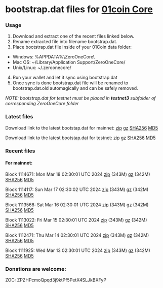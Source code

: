 # bootstrap.dat files for [01coin Core](https://01coin.io)

### Usage

1. Download and extract one of the recent files linked below.
2. Rename extracted file into filename bootstrap.dat.
3. Place bootstrap.dat file inside of your 01Coin data folder:
 - Windows: %APPDATA%\ZeroOneCore\
 - Mac OS: ~/Library/Application Support/ZeroOneCore/
 - Unix/Linux: ~/.zeroonecore/
4. Run your wallet and let it sync using bootstrap.dat
5. Once sync is done bootstrap.dat file will be renamed to bootstrap.dat.old automagically and can be safely removed.

_NOTE: bootstrap.dat for testnet must be placed in **testnet3** subfolder of corresponding ZeroOneCore folder_

### Latest files
Download link to the latest bootstap.dat for mainnet: [zip](https://files.01coin.io/mainnet/bootstrap.dat.zip) [gz](https://files.01coin.io/mainnet/bootstrap.dat.tar.gz) [SHA256](https://files.01coin.io/mainnet/sha256.txt) [MD5](https://files.01coin.io/mainnet/md5.txt)

Download link to the latest bootstap.dat for testnet: [zip](https://files.01coin.io/testnet/bootstrap.dat.zip) [gz](https://files.01coin.io/testnet/bootstrap.dat.tar.gz) [SHA256](https://files.01coin.io/testnet/sha256.txt) [MD5](https://files.01coin.io/testnet/md5.txt)

### Recent files

#### For mainnet:

Block 1114671: Mon Mar 18 02:30:01 UTC 2024 [zip](https://files.01coin.io/mainnet/2024-03-18/bootstrap.dat.zip) (343M) [gz](https://files.01coin.io/mainnet/2024-03-18/bootstrap.dat.tar.gz) (342M) [SHA256](https://files.01coin.io/mainnet/2024-03-18/sha256.txt) [MD5](https://files.01coin.io/mainnet/2024-03-18/md5.txt)

Block 1114117: Sun Mar 17 02:30:02 UTC 2024 [zip](https://files.01coin.io/mainnet/2024-03-17/bootstrap.dat.zip) (343M) [gz](https://files.01coin.io/mainnet/2024-03-17/bootstrap.dat.tar.gz) (342M) [SHA256](https://files.01coin.io/mainnet/2024-03-17/sha256.txt) [MD5](https://files.01coin.io/mainnet/2024-03-17/md5.txt)

Block 1113568: Sat Mar 16 02:30:01 UTC 2024 [zip](https://files.01coin.io/mainnet/2024-03-16/bootstrap.dat.zip) (343M) [gz](https://files.01coin.io/mainnet/2024-03-16/bootstrap.dat.tar.gz) (342M) [SHA256](https://files.01coin.io/mainnet/2024-03-16/sha256.txt) [MD5](https://files.01coin.io/mainnet/2024-03-16/md5.txt)

Block 1113022: Fri Mar 15 02:30:01 UTC 2024 [zip](https://files.01coin.io/mainnet/2024-03-15/bootstrap.dat.zip) (343M) [gz](https://files.01coin.io/mainnet/2024-03-15/bootstrap.dat.tar.gz) (342M) [SHA256](https://files.01coin.io/mainnet/2024-03-15/sha256.txt) [MD5](https://files.01coin.io/mainnet/2024-03-15/md5.txt)

Block 1112471: Thu Mar 14 02:30:01 UTC 2024 [zip](https://files.01coin.io/mainnet/2024-03-14/bootstrap.dat.zip) (343M) [gz](https://files.01coin.io/mainnet/2024-03-14/bootstrap.dat.tar.gz) (342M) [SHA256](https://files.01coin.io/mainnet/2024-03-14/sha256.txt) [MD5](https://files.01coin.io/mainnet/2024-03-14/md5.txt)

Block 1111925: Wed Mar 13 02:30:01 UTC 2024 [zip](https://files.01coin.io/mainnet/2024-03-13/bootstrap.dat.zip) (343M) [gz](https://files.01coin.io/mainnet/2024-03-13/bootstrap.dat.tar.gz) (342M) [SHA256](https://files.01coin.io/mainnet/2024-03-13/sha256.txt) [MD5](https://files.01coin.io/mainnet/2024-03-13/md5.txt)


### Donations are welcome:

ZOC: ZPZHPcmoQpqd3j9ktPf5PetX4SLJkBXFyP
